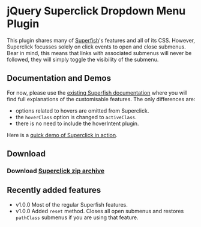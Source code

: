 # jQuery Superclick Dropdown Menu Plugin

This plugin shares many of [Superfish](https://github.com/joeldbirch/superfish)'s features and all of its CSS. However, Superclick focusses solely on click events to open and close submenus. Bear in mind, this means that links with associated submenus will never be followed, they will simply toggle the visibility of the submenu.

## Documentation and Demos

For now, please use the [existing Superfish documentation](http://users.tpg.com.au/j_birch/plugins/superfish/) where you will find full explanations of the customisable features. The only differences are:

- options related to hovers are omitted from Superclick.
- the `hoverClass` option is changed to `activeClass`.
- there is no need to include the hoverIntent plugin.

Here is a [quick demo of Superclick in action](http://users.tpg.com.au/j_birch/plugins/superclick/example.html).

## Download

### Download [Superclick zip archive](https://github.com/joeldbirch/superclick/archive/master.zip)

## Recently added features

- v1.0.0 Most of the regular Superfish features.
- v1.0.0 Added `reset` method. Closes all open submenus and restores `pathClass` submenus if you are using that feature.
